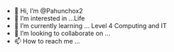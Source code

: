 - 👋 Hi, I’m @Pahunchox2
- 👀 I’m interested in ...Life
- 🌱 I’m currently learning ... Level 4 Computing and IT
- 💞️ I’m looking to collaborate on ...
- 📫 How to reach me ...

<!---
Pahunchox2/Pahunchox2 is a ✨ special ✨ repository because its `README.md` (this file) appears on your GitHub profile.
You can click the Preview link to take a look at your changes.
--->
